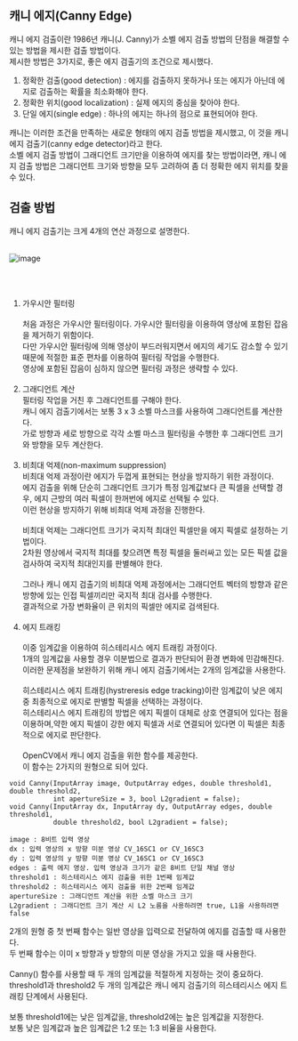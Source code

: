 ## 캐니 에지(Canny Edge)

캐니 에지 검출이란 1986년 캐니(J. Canny)가 소벨 에지 검출 방법의 단점을 해결할 수 있는 방법을 제시한 검출 방법이다.
<br>
제시한 방법은 3가지로, 좋은 에지 검출기의 조건으로 제시했다.

<ol>
  <li>정확한 검출(good detection) : 에지를 검출하지 못하거나 또는 에지가 아닌데 에지로 검출하는 확률을 최소화해야 한다.</li>
  <li>정확한 위치(good localization) : 실제 에지의 중심을 찾아야 한다.</li>
  <li>단일 에지(single edge) : 하나의 에지는 하나의 점으로 표현되어야 한다.</li>
</ol>
캐니는 이러한 조건을 만족하는 새로운 형태의 에지 검출 방법을 제시했고, 이 것을 캐니 에지 검출기(canny edge detector)라고 한다.
<br>
소벨 에지 검출 방법이 그래디언트 크기만을 이용하여 에지를 찾는 방법이라면, 캐니 에지 검출 방법은 그래디언트 크기와 방향을 모두 고려하여 좀 더 정확한 에지 위치를 찾을 수 있다.

## 검출 방법
캐니 에지 검출기는 크게 4개의 연산 과정으로 설명한다.
<br>
<br>

![image](https://user-images.githubusercontent.com/87363461/203905256-b735980e-10a5-4b59-b0f9-4b9068dad7f0.png)


<br>
<br>

<ol>
  <li>가우시안 필터링
    <br>
    <br>
    처음 과정은 가우시안 필터링이다. 가우시안 필터링을 이용하여 영상에 포함된 잡음을 제거하기 위함이다.
    <br>
    다만 가우시안 필터링에 의해 영상이 부드러워지면서 에지의 세기도 감소할 수 있기 때문에 적절한 표준 편차를 이용하여 필터링 작업을 수행한다.
    <br>
    영상에 포함된 잡음이 심하지 않으면 필터링 과정은 생략할 수 있다.
    <br>
    <br>
  </li>
  
  <li>그래디언트 계산
    <br>필터링 작업을 거친 후 그래디언트를 구해야 한다.
    <br>캐니 에지 검출기에서는 보통 3 x 3 소벨 마스크를 사용하여 그래디언트를 계산한다.
    <br>가로 방향과 세로 방향으로 각각 소벨 마스크 필터링을 수행한 후 그래디언트 크기와 방향을 모두 계산한다.
    <br>
    <br>
  </li>
  
  <li>비최대 억제(non-maximum suppression)
    <br>
    비최대 억제 과정이란 에지가 두껍게 표현되는 현상을 방지하기 위한 과정이다.
    <br>에지 검출을 위해 단순히 그래디언트 크기가 특정 임계값보다 큰 픽셀을 선택할 경우, 에지 근방의 여러 픽셀이 한꺼번에 에지로 선택될 수 있다.
    <br>이런 현상을 방지하기 위해 비최대 억제 과정을 진행한다.
    <br>
    <br>비최대 억제는 그래디언트 크기가 국지적 최대인 픽셀만을 에지 픽셀로 설정하는 기법이다.
    <br>2차원 영상에서 국지적 최대를 찾으려면 특정 픽셀을 둘러싸고 있는 모든 픽셀 값을 검사하여 국지적 최대인지를 판별해야 한다.
    <br>
    <br>그러나 캐니 에지 검출기의 비최대 억제 과정에서는 그래디언트 벡터의 방향과 같은 방향에 있는 인접 픽셀끼리만 국지적 최대 검사를 수행한다.
    <br>결과적으로 가장 변화율이 큰 위치의 픽셀만 에지로 검색된다.
    <br>
    <br>
  </li>
  
  <li>에지 트래킹
    <br>
    <br>이중 임계값을 이용하여 히스테리시스 에지 트래킹 과정이다.
    <br>1개의 임계값을 사용할 경우 이분법으로 결과가 판단되어 환경 변화에 민감해진다.
    <br>이러한 문제점을 보완하기 위해 캐니 에지 검출기에서는 2개의 임계값을 사용한다.
    <br>
    <br>히스테리시스 에지 트래킹(hystreresis edge tracking)이란 임계값이 낮은 에지 중 최종적으로 에지로 판별할 픽셀을 선택하는 과정이다.
    <br>히스테리시스 에지 트래킹의 방법은 에지 픽셀이 대체로 상호 연결되어 있다는 점을 이용하며,약한 에지 픽셀이 강한 에지 픽셀과 서로 연결되어 있다면 이 픽셀은 최종적으로 에지로 판단한다.
    <br>
    <br>OpenCV에서 캐니 에지 검출을 위한 함수를 제공한다.
    <br>이 함수는 2가지의 원형으로 되어 있다.
  </li>
</ol>

```
void Canny(InputArray image, OutputArray edges, double threshold1, double threshold2,
           int apertureSize = 3, bool L2gradient = false);
void Canny(InputArray dx, InputArray dy, OutputArray edges, double threshold1,
           double threshold2, bool L2gradient = false);

image : 8비트 입력 영상
dx : 입력 영상의 x 방향 미분 영상 CV_16SC1 or CV_16SC3
dy : 입력 영상의 y 방향 미분 영상 CV_16SC1 or CV_16SC3
edges : 출력 에지 영상. 입력 영상과 크기가 같은 8비트 단일 채널 영상
threshold1 : 히스테리시스 에지 검출을 위한 1번째 임계값
threshold2 : 히스테리시스 에지 검출을 위한 2번째 임계값
apertureSize : 그래디언트 계산을 위한 소벨 마스크 크기
L2gradient : 그래디언트 크기 계산 시 L2 노름을 사용하려면 true, L1을 사용하려면 false
```

2개의 원형 중 첫 번째 함수는 일반 영상을 입력으로 전달하여 에지를 검출할 때 사용한다.
<br>
두 번째 함수는 이미 x 방향과 y 방향의 미분 영상을 가지고 있을 때 사용한다.
<br>
<br>
Canny() 함수를 사용할 때 두 개의 임계값을 적절하게 지정하는 것이 중요하다.
<br>
threshold1과 threshold2 두 개의 임계값은 캐니 에지 검출기의 히스테리시스 에지 트래킹 단계에서 사용된다.
<br>
<br>
보통 threshold1에는 낮은 임계값을, threshold2에는 높은 임계값을 지정한다.
<br>
보통 낮은 임계값과 높은 임계값은 1:2 또는 1:3 비율을 사용한다.
